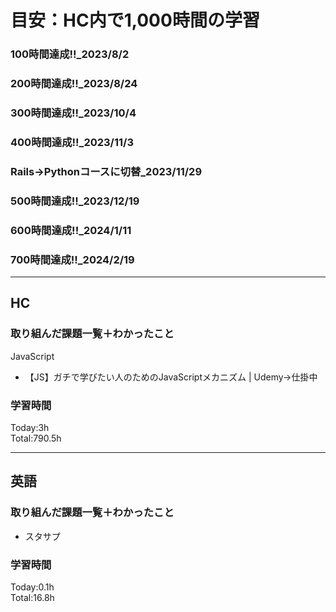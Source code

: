 # 目安：HC内で1,000時間の学習
### 100時間達成!!_2023/8/2
### 200時間達成!!_2023/8/24
### 300時間達成!!_2023/10/4
### 400時間達成!!_2023/11/3
### Rails→Pythonコースに切替_2023/11/29
### 500時間達成!!_2023/12/19
### 600時間達成!!_2024/1/11
### 700時間達成!!_2024/2/19

------------------------------------------
## HC
### 取り組んだ課題一覧＋わかったこと
JavaScript
- 【JS】ガチで学びたい人のためのJavaScriptメカニズム | Udemy→仕掛中

### 学習時間
Today:3h<br>
Total:790.5h

------------------------------------------
## 英語
### 取り組んだ課題一覧＋わかったこと
- スタサプ


### 学習時間
Today:0.1h<br>
Total:16.8h
